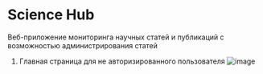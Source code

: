 # Science Hub 
Веб-приложение мониторинга научных статей и публикаций с возможностью администрирования статей

1. Главная страница для не авторизированного пользователя
![image](https://github.com/Lunat11cc/Science-Hub-Hackathon/assets/107105044/da588ea5-ebc2-47c8-930e-548cde532aae)
